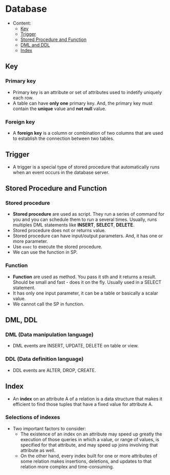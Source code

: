 # Database
- Content:
    + [Key](#key)
    + [Trigger](#trigger)
    + [Stored Procedure and Function](#stored-procedure-and-function)
    + [DML and DDL](#dml-ddl)
    + [Index](#index)

## Key
### **Primary key**
- Primary key is an attribute or set of attributes used to indetify uniquely each row.
- A table can have **only one** primary key. And, the primary key must contain the **unique** value and **not null** value.
### **Foreign key**
- A **foreign key** is a column or combination of two columns that are used to establish the connection between two tables.

## Trigger
- A trigger is a special type of stored procedure that automatically runs when an event occurs in the database server.

## Stored Procedure and Function
### **Stored procedure**
- **Stored procedure** are used as script. They run a series of command for you and you can schedule them to run a several times. Usually, runs multiples DML statements like **INSERT**, **SELECT**, **DELETE**.
- Stored procedure does not or returns value.
- Stored procedure can have input/output parameters. And, it has one or more parameter.
- Use `exec` to execute the stored procedure.
- We can use the function in SP.
### **Function**
- **Function** are used as method. You pass it sth and it returns a result. Should be small and fast - does it on the fly. Usually used in a SELECT statement.
- It has only one input parameter, it can be a table or basically a scalar value.
- We cannot call the SP in function.

## DML, DDL
### DML (Data manipulation language)
- DML events are INSERT, UPDATE, DELETE on table or view.
### DDL (Data definition language)
- DDL events are ALTER, DROP, CREATE.

## Index
- An **index** on an attribute A of a relation is a data structure that makes it efficient to find those tuples that have a fixed value for attribute A.
### **Selections of indexes**
- Two important factors to consider:
    + The existence of an index on an attribute may speed up greatly the execution of those queries in which a value, or range of values, is specified for that attribute, and may speed up joins involving that attribute as well.
    + On the other hand, every index built for one or more attributes of some relation makes insertions, deletions, and updates to that relation more complex and time-consuming.